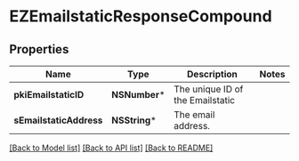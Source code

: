 # EZEmailstaticResponseCompound

## Properties
Name | Type | Description | Notes
------------ | ------------- | ------------- | -------------
**pkiEmailstaticID** | **NSNumber*** | The unique ID of the Emailstatic | 
**sEmailstaticAddress** | **NSString*** | The email address. | 

[[Back to Model list]](../README.md#documentation-for-models) [[Back to API list]](../README.md#documentation-for-api-endpoints) [[Back to README]](../README.md)



